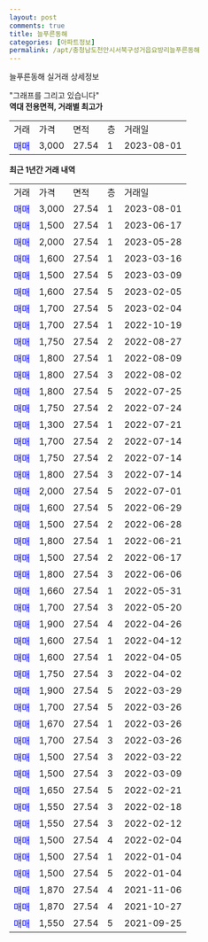 ```yaml
---
layout: post
comments: true
title: 늘푸른동해
categories: [아파트정보]
permalink: /apt/충청남도천안시서북구성거읍요방리늘푸른동해
---
```


늘푸른동해 실거래 상세정보

<script type="text/javascript">
  google.charts.load('current', {'packages':['line', 'corechart']});
  google.charts.setOnLoadCallback(drawChart);

  function drawChart() {
    var data = new google.visualization.DataTable();
    data.addColumn('date', '거래일');
    data.addColumn('number', "매매");
    data.addColumn('number', "전세");
    data.addColumn('number', "전매");

    data.addRows([[new Date(Date.parse("2023-08-01")), 3000, null, null], [new Date(Date.parse("2023-06-17")), 1500, null, null], [new Date(Date.parse("2023-05-28")), 2000, null, null], [new Date(Date.parse("2023-03-16")), 1600, null, null], [new Date(Date.parse("2023-03-09")), 1500, null, null], [new Date(Date.parse("2023-02-05")), 1600, null, null], [new Date(Date.parse("2023-02-04")), 1700, null, null], [new Date(Date.parse("2022-10-19")), 1700, null, null], [new Date(Date.parse("2022-08-27")), 1750, null, null], [new Date(Date.parse("2022-08-09")), 1800, null, null], [new Date(Date.parse("2022-08-02")), 1800, null, null], [new Date(Date.parse("2022-07-25")), 1800, null, null], [new Date(Date.parse("2022-07-24")), 1750, null, null], [new Date(Date.parse("2022-07-21")), 1300, null, null], [new Date(Date.parse("2022-07-14")), 1700, null, null], [new Date(Date.parse("2022-07-14")), 1750, null, null], [new Date(Date.parse("2022-07-14")), 1800, null, null], [new Date(Date.parse("2022-07-01")), 2000, null, null], [new Date(Date.parse("2022-06-29")), 1600, null, null], [new Date(Date.parse("2022-06-28")), 1500, null, null], [new Date(Date.parse("2022-06-21")), 1800, null, null], [new Date(Date.parse("2022-06-17")), 1500, null, null], [new Date(Date.parse("2022-06-06")), 1800, null, null], [new Date(Date.parse("2022-05-31")), 1660, null, null], [new Date(Date.parse("2022-05-20")), 1700, null, null], [new Date(Date.parse("2022-04-26")), 1900, null, null], [new Date(Date.parse("2022-04-12")), 1600, null, null], [new Date(Date.parse("2022-04-05")), 1600, null, null], [new Date(Date.parse("2022-04-02")), 1750, null, null], [new Date(Date.parse("2022-03-29")), 1900, null, null], [new Date(Date.parse("2022-03-26")), 1700, null, null], [new Date(Date.parse("2022-03-26")), 1670, null, null], [new Date(Date.parse("2022-03-26")), 1700, null, null], [new Date(Date.parse("2022-03-22")), 1500, null, null], [new Date(Date.parse("2022-03-09")), 1500, null, null], [new Date(Date.parse("2022-02-21")), 1650, null, null], [new Date(Date.parse("2022-02-18")), 1550, null, null], [new Date(Date.parse("2022-02-12")), 1550, null, null], [new Date(Date.parse("2022-02-04")), 1500, null, null], [new Date(Date.parse("2022-01-04")), 1500, null, null], [new Date(Date.parse("2022-01-04")), 1500, null, null], [new Date(Date.parse("2021-11-06")), 1870, null, null], [new Date(Date.parse("2021-10-27")), 1870, null, null], [new Date(Date.parse("2021-09-25")), 1550, null, null]]);

    var options = {
      hAxis: {
        format: 'yyyy/MM/dd'
      },    
      lineWidth: 0,
      pointsVisible: true,    
      title: '최근 1년간 유형별 실거래가 분포',
      legend: { position: 'bottom' }
    };

    var formatter = new google.visualization.NumberFormat({pattern:'###,###'} );
    formatter.format(data, 1);
    formatter.format(data, 2);
    
    setTimeout(function() {
        var chart = new google.visualization.LineChart(document.getElementById('columnchart_material'));
        chart.draw(data, (options));
        document.getElementById('loading').style.display = 'none';
    }, 200);
  }
</script>


<div id="loading" style="z-index:20; display: block; margin-left: 0px">"그래프를 그리고 있습니다"</div>
<div id="columnchart_material" style="width: 95%; margin-left: 0px; display: block"></div>
<!-- contents start -->
<b>역대 전용면적, 거래별 최고가</b>
<table class="sortable">
    <tr>
      <td>거래</td>
      <td>가격</td>
      <td>면적</td>
      <td>층</td>
      <td>거래일</td>
    </tr>
        <tr>
          <td><a style="color: blue">매매</a></td>
          <td>3,000</td>
          <td>27.54</td>
          <td>1</td>
          <td>2023-08-01</td>
        </tr>        
    
    
</table>

<b>최근 1년간 거래 내역</b>

<table class="sortable">
    <tr>
      <td>거래</td>
      <td>가격</td>
      <td>면적</td>
      <td>층</td>
      <td>거래일</td>
    </tr>
    <tr>
      <td><a style="color: blue">매매</a></td>
      <td>3,000</td>
      <td>27.54</td>
      <td>1</td>
      <td>2023-08-01</td>
    </tr>          <tr>
      <td><a style="color: blue">매매</a></td>
      <td>1,500</td>
      <td>27.54</td>
      <td>1</td>
      <td>2023-06-17</td>
    </tr>          <tr>
      <td><a style="color: blue">매매</a></td>
      <td>2,000</td>
      <td>27.54</td>
      <td>1</td>
      <td>2023-05-28</td>
    </tr>          <tr>
      <td><a style="color: blue">매매</a></td>
      <td>1,600</td>
      <td>27.54</td>
      <td>1</td>
      <td>2023-03-16</td>
    </tr>          <tr>
      <td><a style="color: blue">매매</a></td>
      <td>1,500</td>
      <td>27.54</td>
      <td>5</td>
      <td>2023-03-09</td>
    </tr>          <tr>
      <td><a style="color: blue">매매</a></td>
      <td>1,600</td>
      <td>27.54</td>
      <td>5</td>
      <td>2023-02-05</td>
    </tr>          <tr>
      <td><a style="color: blue">매매</a></td>
      <td>1,700</td>
      <td>27.54</td>
      <td>5</td>
      <td>2023-02-04</td>
    </tr>          <tr>
      <td><a style="color: blue">매매</a></td>
      <td>1,700</td>
      <td>27.54</td>
      <td>1</td>
      <td>2022-10-19</td>
    </tr>          <tr>
      <td><a style="color: blue">매매</a></td>
      <td>1,750</td>
      <td>27.54</td>
      <td>2</td>
      <td>2022-08-27</td>
    </tr>          <tr>
      <td><a style="color: blue">매매</a></td>
      <td>1,800</td>
      <td>27.54</td>
      <td>1</td>
      <td>2022-08-09</td>
    </tr>          <tr>
      <td><a style="color: blue">매매</a></td>
      <td>1,800</td>
      <td>27.54</td>
      <td>3</td>
      <td>2022-08-02</td>
    </tr>          <tr>
      <td><a style="color: blue">매매</a></td>
      <td>1,800</td>
      <td>27.54</td>
      <td>5</td>
      <td>2022-07-25</td>
    </tr>          <tr>
      <td><a style="color: blue">매매</a></td>
      <td>1,750</td>
      <td>27.54</td>
      <td>2</td>
      <td>2022-07-24</td>
    </tr>          <tr>
      <td><a style="color: blue">매매</a></td>
      <td>1,300</td>
      <td>27.54</td>
      <td>1</td>
      <td>2022-07-21</td>
    </tr>          <tr>
      <td><a style="color: blue">매매</a></td>
      <td>1,700</td>
      <td>27.54</td>
      <td>2</td>
      <td>2022-07-14</td>
    </tr>          <tr>
      <td><a style="color: blue">매매</a></td>
      <td>1,750</td>
      <td>27.54</td>
      <td>2</td>
      <td>2022-07-14</td>
    </tr>          <tr>
      <td><a style="color: blue">매매</a></td>
      <td>1,800</td>
      <td>27.54</td>
      <td>3</td>
      <td>2022-07-14</td>
    </tr>          <tr>
      <td><a style="color: blue">매매</a></td>
      <td>2,000</td>
      <td>27.54</td>
      <td>5</td>
      <td>2022-07-01</td>
    </tr>          <tr>
      <td><a style="color: blue">매매</a></td>
      <td>1,600</td>
      <td>27.54</td>
      <td>5</td>
      <td>2022-06-29</td>
    </tr>          <tr>
      <td><a style="color: blue">매매</a></td>
      <td>1,500</td>
      <td>27.54</td>
      <td>2</td>
      <td>2022-06-28</td>
    </tr>          <tr>
      <td><a style="color: blue">매매</a></td>
      <td>1,800</td>
      <td>27.54</td>
      <td>1</td>
      <td>2022-06-21</td>
    </tr>          <tr>
      <td><a style="color: blue">매매</a></td>
      <td>1,500</td>
      <td>27.54</td>
      <td>2</td>
      <td>2022-06-17</td>
    </tr>          <tr>
      <td><a style="color: blue">매매</a></td>
      <td>1,800</td>
      <td>27.54</td>
      <td>3</td>
      <td>2022-06-06</td>
    </tr>          <tr>
      <td><a style="color: blue">매매</a></td>
      <td>1,660</td>
      <td>27.54</td>
      <td>1</td>
      <td>2022-05-31</td>
    </tr>          <tr>
      <td><a style="color: blue">매매</a></td>
      <td>1,700</td>
      <td>27.54</td>
      <td>3</td>
      <td>2022-05-20</td>
    </tr>          <tr>
      <td><a style="color: blue">매매</a></td>
      <td>1,900</td>
      <td>27.54</td>
      <td>4</td>
      <td>2022-04-26</td>
    </tr>          <tr>
      <td><a style="color: blue">매매</a></td>
      <td>1,600</td>
      <td>27.54</td>
      <td>1</td>
      <td>2022-04-12</td>
    </tr>          <tr>
      <td><a style="color: blue">매매</a></td>
      <td>1,600</td>
      <td>27.54</td>
      <td>1</td>
      <td>2022-04-05</td>
    </tr>          <tr>
      <td><a style="color: blue">매매</a></td>
      <td>1,750</td>
      <td>27.54</td>
      <td>3</td>
      <td>2022-04-02</td>
    </tr>          <tr>
      <td><a style="color: blue">매매</a></td>
      <td>1,900</td>
      <td>27.54</td>
      <td>5</td>
      <td>2022-03-29</td>
    </tr>          <tr>
      <td><a style="color: blue">매매</a></td>
      <td>1,700</td>
      <td>27.54</td>
      <td>5</td>
      <td>2022-03-26</td>
    </tr>          <tr>
      <td><a style="color: blue">매매</a></td>
      <td>1,670</td>
      <td>27.54</td>
      <td>1</td>
      <td>2022-03-26</td>
    </tr>          <tr>
      <td><a style="color: blue">매매</a></td>
      <td>1,700</td>
      <td>27.54</td>
      <td>3</td>
      <td>2022-03-26</td>
    </tr>          <tr>
      <td><a style="color: blue">매매</a></td>
      <td>1,500</td>
      <td>27.54</td>
      <td>3</td>
      <td>2022-03-22</td>
    </tr>          <tr>
      <td><a style="color: blue">매매</a></td>
      <td>1,500</td>
      <td>27.54</td>
      <td>3</td>
      <td>2022-03-09</td>
    </tr>          <tr>
      <td><a style="color: blue">매매</a></td>
      <td>1,650</td>
      <td>27.54</td>
      <td>5</td>
      <td>2022-02-21</td>
    </tr>          <tr>
      <td><a style="color: blue">매매</a></td>
      <td>1,550</td>
      <td>27.54</td>
      <td>3</td>
      <td>2022-02-18</td>
    </tr>          <tr>
      <td><a style="color: blue">매매</a></td>
      <td>1,550</td>
      <td>27.54</td>
      <td>3</td>
      <td>2022-02-12</td>
    </tr>          <tr>
      <td><a style="color: blue">매매</a></td>
      <td>1,500</td>
      <td>27.54</td>
      <td>4</td>
      <td>2022-02-04</td>
    </tr>          <tr>
      <td><a style="color: blue">매매</a></td>
      <td>1,500</td>
      <td>27.54</td>
      <td>1</td>
      <td>2022-01-04</td>
    </tr>          <tr>
      <td><a style="color: blue">매매</a></td>
      <td>1,500</td>
      <td>27.54</td>
      <td>5</td>
      <td>2022-01-04</td>
    </tr>          <tr>
      <td><a style="color: blue">매매</a></td>
      <td>1,870</td>
      <td>27.54</td>
      <td>4</td>
      <td>2021-11-06</td>
    </tr>          <tr>
      <td><a style="color: blue">매매</a></td>
      <td>1,870</td>
      <td>27.54</td>
      <td>4</td>
      <td>2021-10-27</td>
    </tr>          <tr>
      <td><a style="color: blue">매매</a></td>
      <td>1,550</td>
      <td>27.54</td>
      <td>5</td>
      <td>2021-09-25</td>
    </tr>      </table>
<!-- contents end -->    

